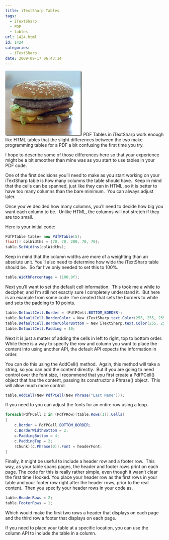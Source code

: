 ```yaml
---
title: iTextSharp Tables
tags:
  - iTextSharp
  - PDF
  - tables
url: 1424.html
id: 1424
categories:
  - iTextSharp
date: 2009-09-17 06:43:14
---
```


![food-ml-04](/uploads/2009/09/foodml04.jpg "food-ml-04") PDF Tables in iTextSharp work enough like HTML tables that the slight differences between the two make programming tables for a PDF a bit confusing the first time you try.

I hope to describe some of those differences here so that your experience might be a bit smoother than mine was as you start to use tables in your PDF code.

One of the first decisions you’ll need to make as you start working on your iTextSharp table is how many columns the table should have.  Keep in mind that the cells can be spanned, just like they can in HTML, so it is better to have too many columns than the bare minimum.  You can always adjust later.

Once you’ve decided how many columns, you’ll need to decide how big you want each column to be.  Unlike HTML, the columns will not stretch if they are too small.

Here is your initial code:

<!-- more -->

``` csharp
PdfPTable table= new PdfPTable(5);
float[] colWidths = {70, 70, 200, 70, 70};
table.SetWidths(colWidths);
```

Keep in mind that the column widths are more of a weighting than an absolute unit. You’ll also need to determine how wide the iTextSharp table should be.  So far I’ve only needed to set this to 100%.

``` csharp
table.WidthPercentage = (100.0f);
```

Next you’ll want to set the default cell information.  This took me a while to decipher, and I’m still not exactly sure I completely understand it.  But here is an example from some code  I’ve created that sets the borders to white and sets the padding to 10 points.

``` csharp
table.DefaultCell.Border = (PdfPCell.BOTTOM_BORDER);
table.DefaultCell.BorderColor = New iTextSharp.text.Color(255, 255, 255);
table.DefaultCell.BorderColorBottom = New iTextSharp.text.Color(255, 255, 255);
table.DefaultCell.Padding = 10;
```

Next it is just a matter of adding the cells in left to right, top to bottom order.  While there is a way to specify the row and column you want to place the content into using another API, the default API expects the information in order.

You can do this using the AddCell() method.  Again, this method will take a string, so you can add the content directly.  But if you are going to need control over the font size, I recommend that you first create a PdfPCell() object that has the content, passing its constructor a Phrase() object.  This will allow much more control.

``` csharp
table.AddCell(New PdfPCell(New Phrase("Last Name")));
```

If you need to you can adjust the fonts for an entire row using a loop.

``` csharp
foreach(PdfPCell c in (PdfPRow)(table.Rows(1)).Cells)
{
    c.Border = PdfPCell.BOTTOM_BORDER;
    c.BorderWidthBottom = 2;
    c.PaddingBottom = 4;
    c.PaddingTop = 2;
    (Chunk)(c.Phrase(0)).Font = headerFont;
}
```

Finally, it might be useful to include a header row and a footer row.  This way, as your table spans pages, the header and footer rows print on each page. The code for this is really rather simple, even though it wasn’t clear the first time I looked. You place your header row as the first rows in your table and your footer row right after the header rows, prior to the real content.  Then you specify your header rows in your code as.

``` csharp
table.HeaderRows = 2;
table.FooterRows = 1;
```

Which would make the first two rows a header that displays on each page and the third row a footer that displays on each page.

If you need to place your table at a specific location, you can use the column API to include the table in a column.
